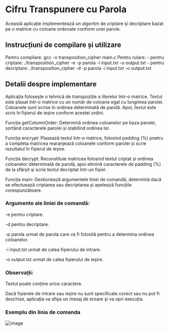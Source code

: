 # Cifru Transpunere cu Parola
Această aplicație implementează un algoritm de criptare și decriptare bazat pe o matrice cu coloane ordonate conform unei parole.

## Instrucțiuni de compilare și utilizare
  Pentru compilare: gcc -o transposition_cipher main.c
  Pentru rulare:
    - pentru criptare: ./transposition_cipher -e -p parola -i input.txt -o output.txt
    - pentru decriptare: ./transposition_cipher -d -p parola -i input.txt -o output.txt

## Detalii despre implementare
Aplicația folosește o tehnică de transpoziție a literelor într-o matrice. Textul este plasat într-o matrice cu un număr de coloane egal cu lungimea parolei. 
Coloanele sunt scrise în ordinea determinată de parolă. Apoi, textul este scris în fișierul de ieșire conform acestei ordini.

Funcția getColumnOrder: Determină ordinea coloanelor pe baza parolei, sortând caracterele parolei și stabilind ordinea lor.

Funcția encrypt: Plasează textul într-o matrice, folosind padding (%) pnetru a completa matricea rearanjează coloanele conform parolei și scrie rezultatul în fișierul de ieșire.

Funcția decrypt: Reconstituie matricea folosind textul criptat și ordinea coloanelor determinată de parolă, apoi elimină caracterele de padding (%) de la sfârșit și scrie textul decriptat într-un fișier.

Funcția main: Gestionează argumentele liniei de comandă, determină dacă se efectuează criptarea sau decriptarea și apelează funcțiile corespunzătoare.

### Argumente ale liniei de comandă:
-e pentru criptare.

-d pentru decriptare.

-p parola urmat de parola care va fi folosită pentru a determina ordinea coloanelor.

-i input.txt urmat de calea fișierului de intrare.

-o output.txt urmat de calea fișierului de ieșire.

### Observații:
Textul poate conține orice caractere.

Dacă fișierele de intrare sau ieșire nu sunt specificate corect sau nu pot fi deschise, aplicația va afișa un mesaj de eroare și va opri execuția.

### Exemplu din linia de comanda
![image](https://github.com/user-attachments/assets/2ed02935-cc08-40c6-a2e6-f822f67e647a)


